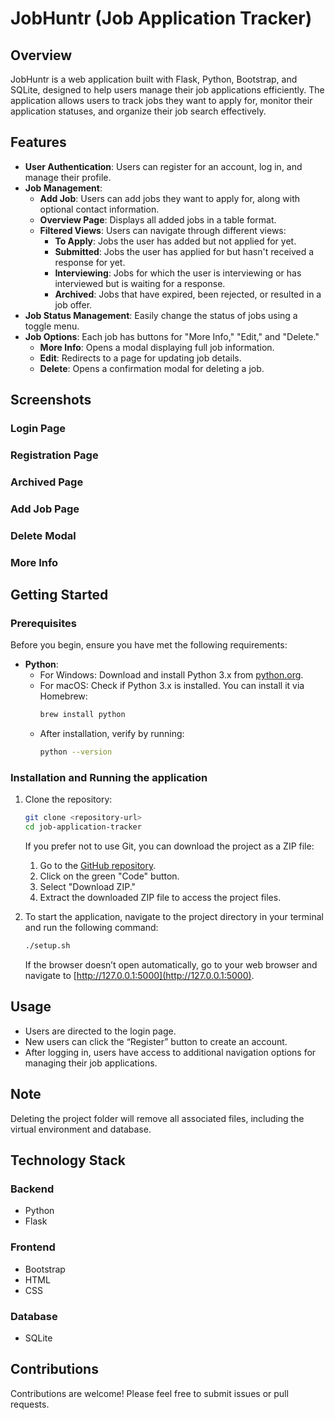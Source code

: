 # JobHuntr (Job Application Tracker)

## Overview
JobHuntr is a web application built with Flask, Python, Bootstrap, and SQLite, designed to help users manage their job applications efficiently. The application allows users to track jobs they want to apply for, monitor their application statuses, and organize their job search effectively.

## Features
- **User Authentication**: Users can register for an account, log in, and manage their profile.
- **Job Management**:
  - **Add Job**: Users can add jobs they want to apply for, along with optional contact information.
  - **Overview Page**: Displays all added jobs in a table format.
  - **Filtered Views**: Users can navigate through different views:
    - **To Apply**: Jobs the user has added but not applied for yet.
    - **Submitted**: Jobs the user has applied for but hasn't received a response for yet.
    - **Interviewing**: Jobs for which the user is interviewing or has interviewed but is waiting for a response.
    - **Archived**: Jobs that have expired, been rejected, or resulted in a job offer.
- **Job Status Management**: Easily change the status of jobs using a toggle menu.
- **Job Options**: Each job has buttons for "More Info," "Edit," and "Delete."
  - **More Info**: Opens a modal displaying full job information.
  - **Edit**: Redirects to a page for updating job details.
  - **Delete**: Opens a confirmation modal for deleting a job.

## Screenshots
### Login Page

### Registration Page

### Archived Page

### Add Job Page

### Delete Modal

### More Info

## Getting Started
### Prerequisites
Before you begin, ensure you have met the following requirements:
- **Python**: 
  - For Windows: Download and install Python 3.x from [python.org](https://www.python.org/downloads/).
  - For macOS: Check if Python 3.x is installed. You can install it via Homebrew:
    ```bash
    brew install python
    ```
  - After installation, verify by running:
    ```bash
    python --version
    ```

### Installation and Running the application
1. Clone the repository:
   ```bash
   git clone <repository-url>
   cd job-application-tracker
   ```

   If you prefer not to use Git, you can download the project as a ZIP file:
   1. Go to the [GitHub repository](https://github.com/ba2534so-s/job-application-tracker).
   2. Click on the green "Code" button.
   3. Select "Download ZIP."
   4. Extract the downloaded ZIP file to access the project files.

2. To start the application, navigate to the project directory in your terminal and run the following command:
   ```bash
   ./setup.sh
   ```

    If the browser doesn’t open automatically, go to your web browser and navigate to [http://127.0.0.1:5000](http://127.0.0.1:5000).


## Usage
- Users are directed to the login page.
- New users can click the “Register” button to create an account.
- After logging in, users have access to additional navigation options for managing their job applications.

## Note
Deleting the project folder will remove all associated files, including the virtual environment and database.

## Technology Stack
### Backend
- Python
- Flask
### Frontend
- Bootstrap
- HTML 
- CSS
### Database
- SQLite

## Contributions
Contributions are welcome! Please feel free to submit issues or pull requests.